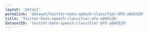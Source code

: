```yaml
---
layout: 'detail'
permalink: 'dataset/twitter-hate-speech-classifier-DFE-a845520'
title: 'Twitter-hate-speech-classifier-dfe-a845520'
datasetID: 'twitter-hate-speech-classifier-DFE-a845520'
---
```

